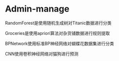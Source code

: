 # Admin-manage
RandomForest是使用随机生成树对Titanic数据进行分类

Groceries是使用apriori算法对杂货铺数据进行规则提取

BPNetwork使用标准BP神经网络对蝴蝶花数据集进行分类

CNN使用卷积神经网络对猫狗进行预测
